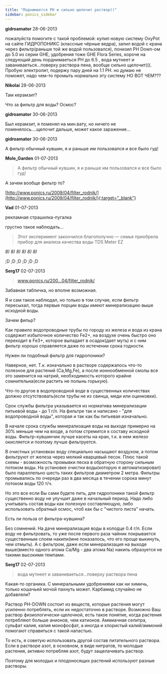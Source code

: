 ```yaml
---
title: "Поднимается PH и сильно щелочит раствор(("
sidebar: ponics_sidebar
---
```


**gidroamator** 28-06-2013

пожалуйста помогите с такой проблемой: купил новую систему OxyPot на сайте ГИДРОПОНИКС (классные чёрные ведра), залил водой с крана через фильтр(раньше той же водой пользовался), понизил PH Down-ом до 5.0 из серии GHE, удобрения тоже GHE Flora Series, короче на следующий день порднимаеться PH до 6.5 , вода мутнеет и заваниваеться...поверху раствора пена, вообще сильно щелочит(((. Пробую электролит, подержу пару дней на 1.1 PH. но думаю не поможет, надо чем-то промыть нормально эту систему НО ВОТ ЧЕМ???


**Nikolai** 28-06-2013

Там керамзит? 

Что за фильтр для воды? Осмос?


**gidroamator** 30-06-2013

Был керамзит, я поменял на мин.вату, но ничего не поменялось....щелочит дальше, может какое заражение...


**gidroamator** 30-06-2013

А фильтр обычный кувшин, я и раньше им пользовался и все было гуд!


**Mole_Garden** 01-07-2013

> А фильтр обычный кувшин, я и раньше им пользовался и все было гуд!

А зачем вообще фильтр то?

[http://www.ponics.ru/2009/04/filter_rodnik/](http://www.ponics.ru/2009/04/filter_rodnik/){:target="_blank"}


**Vad** 01-07-2013

рекламная страшилка-пугалка

грустно такое наблюдать...

> Этот эксперимент закончился благополучно — семья приобрела прибор для анализа качества воды TDS Meter EZ

*8)* *8)* *8)* *8)* *8)* *8)*

;D ;D ;D ;D ;D ;D


**Serg17** 02-07-2013

> www.ponics.ru/200...04/filter_rodnik/

Забавная табличка, но вполне возможная.

Я и сам такое наблюдал, но только в том случае, если фильтр пересыхал, тогда первые порции воды имеют минерализацию выше исходной воды.

Зачем фильр?

Как правило водопроводные трубы по городу из железа и вода из крана содержит избыточное количество Fe2+, на воздухе очень быстро оно переходит в Fe3+, которое выпадает в осадок(дает муть) и с ним фильтр хорошо справляется даже по истечении срока годности.

Нужен ли подобный фильтр для гидропоники?

Наверное, нет. Т.к. изначально в растворе содержалось что-то полезное для растений (Са,Mg,Fe), а после ионнообменной смолы все это заменится на натрий, необходимость которого крайне сомнительна(если растить не полынь горькую).

Что-то другое в водопроводной воде в существенных количествах должно отсутствовать(если трубы не из свинца, меди или оцинковки).

Срок службы фильтра указывается из норматива минерализации питьевой воды - до 1 г/л. На фильтре так и написано - "для водопроводной воды", которая и так как бы питьевая изначально.

В начале срока службы минерализация воды на выходе примерно на 30% меньше чем на входе, а потом стремится к составу исходной воды. Фильтр-кувшинчик лучше касеты на кран, т.к. в нем железо окисляется и поэтому лучше фильтруется. 

В очистных установках воду специально насыщают воздухом, а потом фильтруют от железа через мелкий кварцевый песок. Плюс такой схемы - возможность промывки песка в обратную сторону сильным потоком воды. На установке очистки воды(которую я автоматизировал) было параллельно шесть таких фильтров диаметром 2 метра. Фильтры промывались по очереди раз в два месяца в течении сорока минут потоком воды 120 т/ч.

Но это все если Вы сами будете пить, для гидропоники такой фильтр существенно воду не улучшит даже в начальный период. Надо либо учитывать состав воды как полезную составляющую, либо использовать обратный осмос, чтоб как бы с "чистого листа" начать.

Есть ли польза от фильтра-кувшина?

Без сомнений. На даче минерализация воды в колодце 0.4 г/л. Если воду не фильтровать, то уже после первого раза чайник покрывается существенным слоем накипи(мне показалось, что его проще выкинуть, чем отмыть). А с фильтром, даже если минерализация на выходе выше(вместо одного атома Ca/Mg - два атома Na) накипь образуется не такими высокими темпами.


**Serg17** 02-07-2013

> вода мутнеет и заваниваеться...поверху раствора пена

Какая-то органика. C минеральными удобрениями как ни химичь, только кошачьей мочой пахнуть может. Карбамид случайно не добавляли?

Раствор PH-DOWN состоит из веществ, которые растения могут усиленно потреблять, если их недостаточно в растворе. Возможно Ваш раствор физиологически-щелочной, есть такое понятие, когда растения потребляют больше анионов, чем катионов. Аммиачная селитра, сульфат калия, калия монофосфат, а иногда и хлористый калий/аммоний помогают справиться с такой напастью.

То есть, я советую использовать другой состав питательного раствора. Если в растворе азот, в основном, в виде нитратов, то молодые растения, активно потребляя азот, будут защелачивать раствор.

Поэтому для молодых и плодоносящих растений используют разные растворы.


